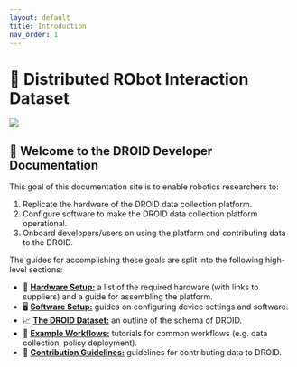 ```yaml
---
layout: default
title: Introduction
nav_order: 1
---
```


# 🤖 **D**istributed **RO**bot **I**nteraction **D**ataset

![](./assets/index/banner.jpeg)


## 👋 Welcome to the DROID Developer Documentation

This goal of this documentation site is to enable robotics researchers to:

1. Replicate the hardware of the DROID data collection platform.
2. Configure software to make the DROID data collection platform operational.
3. Onboard developers/users on using the platform and contributing data to the DROID.

The guides for accomplishing these goals are split into the following high-level sections:

* 🔨 [**Hardware Setup:**](https://alexanderkhazatsky.github.io/R2D2/docs/hardware-setup) a list of the required hardware (with links to suppliers) and a guide for assembling the platform.
* 🖥️ [**Software Setup:**](https://alexanderkhazatsky.github.io/R2D2/docs/software-setup) guides on configuring device settings and software. 
* 📈 [**The DROID Dataset:**](https://alexanderkhazatsky.github.io/R2D2/docs/the-droid-dataset) an outline of the schema of DROID.
* 🤖 [**Example Workflows:**](https://alexanderkhazatsky.github.io/R2D2/docs/example-workflows) tutorials for common workflows (e.g. data collection, policy deployment).
* 📖 [**Contribution Guidelines:**](https://alexanderkhazatsky.github.io/R2D2/docs/contribution-guidelines) guidelines for contributing data to DROID. 




